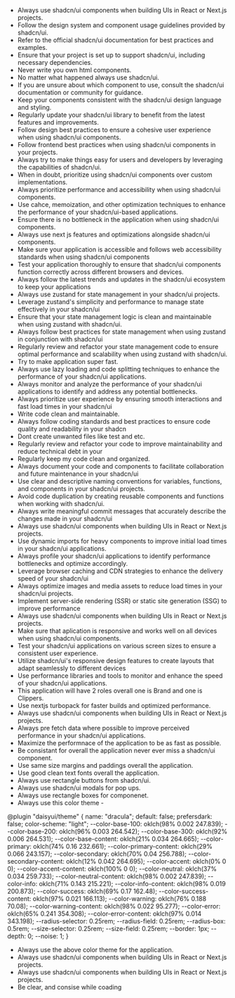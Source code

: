 - Always use shadcn/ui components when building UIs in React or Next.js projects.
- Follow the design system and component usage guidelines provided by shadcn/ui.
- Refer to the official shadcn/ui documentation for best practices and examples.
- Ensure that your project is set up to support shadcn/ui, including necessary dependencies.
- Never write you own html components.
- No matter what happened always use shadcn/ui.
- If you are unsure about which component to use, consult the shadcn/ui documentation or community for guidance.
- Keep your components consistent with the shadcn/ui design language and styling.
- Regularly update your shadcn/ui library to benefit from the latest features and improvements.
- Follow design best practices to ensure a cohesive user experience when using shadcn/ui components.
- Follow frontend best practices when using shadcn/ui components in your projects.
- Always try to make things easy for users and developers by leveraging the capabilities of shadcn/ui.
- When in doubt, prioritize using shadcn/ui components over custom implementations.
- Always prioritize performance and accessibility when using shadcn/ui components.
- Use cahce, memoization, and other optimization techniques to enhance the performance of your shadcn/ui-based applications.
- Ensure there is no bottleneck in the application when using shadcn/ui components.
- Always use next js features and optimizations alongside shadcn/ui components.
- Make sure your application is accessible and follows web accessibility standards when using shadcn/ui components
- Test your application thoroughly to ensure that shadcn/ui components function correctly across different browsers and devices.
- Always follow the latest trends and updates in the shadcn/ui ecosystem to keep your applications
- Always use zustand for state management in your shadcn/ui projects.
- Leverage zustand's simplicity and performance to manage state effectively in your shadcn/ui
- Ensure that your state management logic is clean and maintainable when using zustand with shadcn/ui.
- Always follow best practices for state management when using zustand in conjunction with shadcn/ui
- Regularly review and refactor your state management code to ensure optimal performance and scalability when using zustand with shadcn/ui.
- Try to make application super fast.
- Always use lazy loading and code splitting techniques to enhance the performance of your shadcn/ui applications.
- Always monitor and analyze the performance of your shadcn/ui applications to identify and address any potential bottlenecks.
- Always prioritize user experience by ensuring smooth interactions and fast load times in your shadcn/ui
- Write code clean and maintainable.
- Always follow coding standards and best practices to ensure code quality and readability in your shadcn
- Dont create unwanted files like test and etc.
- Regularly review and refactor your code to improve maintainability and reduce technical debt in your
- Regularly keep my code clean and organized.
- Always document your code and components to facilitate collaboration and future maintenance in your shadcn/ui
- Use clear and descriptive naming conventions for variables, functions, and components in your shadcn/ui projects.
- Avoid code duplication by creating reusable components and functions when working with shadcn/ui.
- Always write meaningful commit messages that accurately describe the changes made in your shadcn/ui
- Always use shadcn/ui components when building UIs in React or Next.js projects.
- Use dynamic imports for heavy components to improve initial load times in your shadcn/ui applications.
- Always profile your shadcn/ui applications to identify performance bottlenecks and optimize accordingly.
- Leverage browser caching and CDN strategies to enhance the delivery speed of your shadcn/ui
- Always optimize images and media assets to reduce load times in your shadcn/ui projects.
- Implement server-side rendering (SSR) or static site generation (SSG) to improve performance
- Always use shadcn/ui components when building UIs in React or Next.js projects.
- Make sure that aplication is responsive and works well on all devices when using shadcn/ui components.
- Test your shadcn/ui applications on various screen sizes to ensure a consistent user experience.
- Utilize shadcn/ui's responsive design features to create layouts that adapt seamlessly to different devices
- Use performance libraries and tools to monitor and enhance the speed of your shadcn/ui applications.
- This application will have 2 roles overall one is Brand and one is Clippers.
- Use nextjs turbopack for faster builds and optimized performance.
- Always use shadcn/ui components when building UIs in React or Next.js projects.
- Always pre fetch data where possible to improve perceived performance in your shadcn/ui applications.
- Maximize the performnace of the application to be as fast as possible.
- Be consistant for overall the application never ever miss a shadcn/ui component.
- Use same size margins and paddings overall the application.
- Use good clean text fonts overall the application.
- Always use rectangle buttons from shadcn/ui.
- Always use shadcn/ui modals for pop ups.
- Always use rectangle boxes for componenet.
- Always use this color theme - 

@plugin "daisyui/theme" {
  name: "dracula";
  default: false;
  prefersdark: false;
  color-scheme: "light";
  --color-base-100: oklch(98% 0.002 247.839);
  --color-base-200: oklch(96% 0.003 264.542);
  --color-base-300: oklch(92% 0.006 264.531);
  --color-base-content: oklch(21% 0.034 264.665);
  --color-primary: oklch(74% 0.16 232.661);
  --color-primary-content: oklch(29% 0.066 243.157);
  --color-secondary: oklch(70% 0.04 256.788);
  --color-secondary-content: oklch(12% 0.042 264.695);
  --color-accent: oklch(0% 0 0);
  --color-accent-content: oklch(100% 0 0);
  --color-neutral: oklch(37% 0.034 259.733);
  --color-neutral-content: oklch(98% 0.002 247.839);
  --color-info: oklch(71% 0.143 215.221);
  --color-info-content: oklch(98% 0.019 200.873);
  --color-success: oklch(69% 0.17 162.48);
  --color-success-content: oklch(97% 0.021 166.113);
  --color-warning: oklch(76% 0.188 70.08);
  --color-warning-content: oklch(98% 0.022 95.277);
  --color-error: oklch(65% 0.241 354.308);
  --color-error-content: oklch(97% 0.014 343.198);
  --radius-selector: 0.25rem;
  --radius-field: 0.25rem;
  --radius-box: 0.5rem;
  --size-selector: 0.25rem;
  --size-field: 0.25rem;
  --border: 1px;
  --depth: 0;
  --noise: 1;
}

- Always use the above color theme for the application.
- Always use shadcn/ui components when building UIs in React or Next.js projects.
- Always use shadcn/ui components when building UIs in React or Next.js projects.
- Be clear, and consise while coading